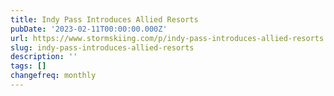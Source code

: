 ```yaml
---
title: Indy Pass Introduces Allied Resorts
pubDate: '2023-02-11T00:00:00.000Z'
url: https://www.stormskiing.com/p/indy-pass-introduces-allied-resorts
slug: indy-pass-introduces-allied-resorts
description: ''
tags: []
changefreq: monthly
---
```


<!-- Add post content below -->
